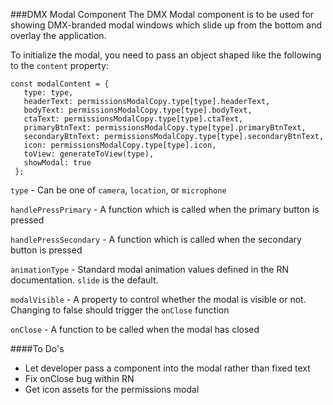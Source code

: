 ###DMX Modal Component
The DMX Modal component is to be used for showing DMX-branded modal windows which slide up from the bottom and overlay the application.

To initialize the modal, you need to pass an object shaped like the following to the `content` property:


    const modalContent = {
       type: type,
       headerText: permissionsModalCopy.type[type].headerText,
       bodyText: permissionsModalCopy.type[type].bodyText,
       ctaText: permissionsModalCopy.type[type].ctaText,
       primaryBtnText: permissionsModalCopy.type[type].primaryBtnText,
       secondaryBtnText: permissionsModalCopy.type[type].secondaryBtnText,
       icon: permissionsModalCopy.type[type].icon,
       toView: generateToView(type),
       showModal: true
     };
     
`type` - Can be one of `camera`, `location`, or `microphone` 

`handlePressPrimary` - A function which is called when the primary button is pressed

`handlePressSecondary` - A function which is called when the secondary button is pressed

`animationType` - Standard modal animation values defined in the RN documentation. `slide` is the default.

`modalVisible` - A property to control whether the modal is visible or not. Changing to false should trigger the `onClose` function

`onClose` - A function to be called when the modal has closed

####To Do's
- Let developer pass a component into the modal rather than fixed text
- Fix onClose bug within RN
- Get icon assets for the permissions modal